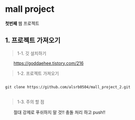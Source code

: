 # mall project

<strong>첫번째</strong> 웹 프로젝트

## 1. 프로젝트 가져오기
> 1-1. 깃 설치하기 <br>

&nbsp;&nbsp;&nbsp;&nbsp;&nbsp;&nbsp; https://goddaehee.tistory.com/216

> 1-2. 프로젝트 가져오기 
<pre>
<code>
git clone https://github.com/alsrb0504/mall_project_2.git
</code>
</pre>

> 1-3. 주의 할 점

&nbsp;&nbsp;&nbsp;&nbsp;&nbsp;&nbsp; 절대 강제로 푸쉬하지 말 것!! 충돌 처리 하고 push!!
